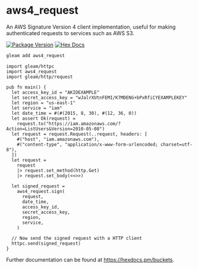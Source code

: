 # aws4_request

An AWS Signature Version 4 client implementation, useful for making
authenticated requests to services such as AWS S3.

[![Package Version](https://img.shields.io/hexpm/v/buckets)](https://hex.pm/packages/buckets)
[![Hex Docs](https://img.shields.io/badge/hex-docs-ffaff3)](https://hexdocs.pm/buckets/)

```sh
gleam add aws4_request
```
```gleam
import gleam/httpc
import aws4_request
import gleam/http/request

pub fn main() {
  let access_key_id = "AKIDEXAMPLE"
  let secret_access_key = "wJalrXUtnFEMI/K7MDENG+bPxRfiCYEXAMPLEKEY"
  let region = "us-east-1"
  let service = "iam"
  let date_time = #(#(2015, 8, 30), #(12, 36, 0))
  let assert Ok(request) =
    request.to("https://iam.amazonaws.com/?Action=ListUsers&Version=2010-05-08")
  let request = request.Request(..request, headers: [
    #("host", "iam.amazonaws.com"),
    #("content-type", "application/x-www-form-urlencoded; charset=utf-8"),
  ])
  let request =
    request
    |> request.set_method(http.Get)
    |> request.set_body(<<>>)

  let signed_request =
    aws4_request.sign(
      request,
      date_time,
      access_key_id,
      secret_access_key,
      region,
      service,
    )

  // Now send the signed request with a HTTP client
  httpc.send(signed_request)
}
```

Further documentation can be found at <https://hexdocs.pm/buckets>.
